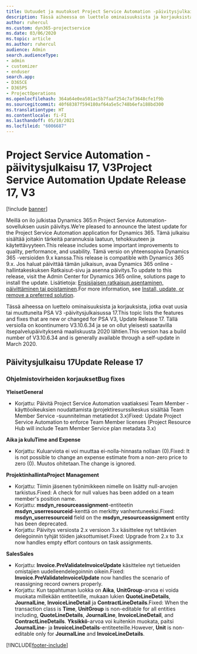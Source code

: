 ```yaml
---
title: Uutuudet ja muutokset Project Service Automation -päivitysjulkaisussa 17, V3
description: Tässä aiheessa on luettelo ominaisuuksista ja korjauksista, jotka ovat käytettävissä Project Service Automation -päivitysjulkaisussa 17, V3.
author: ruhercul
ms.custom: dyn365-projectservice
ms.date: 03/06/2020
ms.topic: article
ms.author: ruhercul
audience: Admin
search.audienceType:
- admin
- customizer
- enduser
search.app:
- D365CE
- D365PS
- ProjectOperations
ms.openlocfilehash: 364a64e0ea501ac5b7faaf254c7af3648cfe1f9b
ms.sourcegitcommit: 40f68387f594180af64a5e5c748b6efa188bd300
ms.translationtype: HT
ms.contentlocale: fi-FI
ms.lasthandoff: 05/10/2021
ms.locfileid: "6006687"
---
```

# <a name="project-service-automation-update-release-17-v3"></a><span data-ttu-id="fb5b1-103">Project Service Automation -päivitysjulkaisu 17, V3</span><span class="sxs-lookup"><span data-stu-id="fb5b1-103">Project Service Automation Update Release 17, V3</span></span>

[!include [banner](../includes/psa-now-project-operations.md)]

<span data-ttu-id="fb5b1-104">Meillä on ilo julkistaa Dynamics 365:n Project Service Automation-sovelluksen uusin päivitys.</span><span class="sxs-lookup"><span data-stu-id="fb5b1-104">We’re pleased to announce the latest update for the Project Service Automation application for Dynamics 365.</span></span> <span data-ttu-id="fb5b1-105">Tämä julkaisu sisältää joitakin tärkeitä parannuksia laatuun, tehokkuuteen ja käytettävyyteen.</span><span class="sxs-lookup"><span data-stu-id="fb5b1-105">This release includes some important improvements to quality, performance, and usability.</span></span>  <span data-ttu-id="fb5b1-106">Tämä versio on yhteensopiva Dynamics 365 -versioiden 9.x kanssa.</span><span class="sxs-lookup"><span data-stu-id="fb5b1-106">This release is compatible with Dynamics 365 9.x.</span></span> <span data-ttu-id="fb5b1-107">Jos haluat päivittää tämän julkaisun, avaa Dynamics 365 online -hallintakeskuksen Ratkaisut-sivu ja asenna päivitys.</span><span class="sxs-lookup"><span data-stu-id="fb5b1-107">To update to this release, visit the Admin Center for Dynamics 365 online, solutions page to install the update.</span></span> <span data-ttu-id="fb5b1-108">Lisätietoja: [Ensisijaisen ratkaisun asentaminen, päivittäminen tai poistaminen](/power-platform/admin/install-remove-preferred-solution).</span><span class="sxs-lookup"><span data-stu-id="fb5b1-108">For more information, see [Install, update, or remove a preferred solution](/power-platform/admin/install-remove-preferred-solution).</span></span>

<span data-ttu-id="fb5b1-109">Tässä aiheessa on luettelo ominaisuuksista ja korjauksista, jotka ovat uusia tai muuttuneita PSA V3 -päivitysjulkaisussa 17.</span><span class="sxs-lookup"><span data-stu-id="fb5b1-109">This topic lists the features and fixes that are new or changed for PSA V3, Update Release 17.</span></span> <span data-ttu-id="fb5b1-110">Tällä versiolla on koontinumero V3.10.6.34 ja se on ollut yleisesti saatavilla itsepalvelupäivityksenä maaliskuusta 2020 lähtien.</span><span class="sxs-lookup"><span data-stu-id="fb5b1-110">This version has a build number of V3.10.6.34 and is generally available through a self-update in March 2020.</span></span>


## <a name="update-release-17"></a><span data-ttu-id="fb5b1-111">Päivitysjulkaisu 17</span><span class="sxs-lookup"><span data-stu-id="fb5b1-111">Update Release 17</span></span>

### <a name="bug-fixes"></a><span data-ttu-id="fb5b1-112">Ohjelmistovirheiden korjaukset</span><span class="sxs-lookup"><span data-stu-id="fb5b1-112">Bug fixes</span></span>

<span data-ttu-id="fb5b1-113">**Yleiset**</span><span class="sxs-lookup"><span data-stu-id="fb5b1-113">**General**</span></span>

- <span data-ttu-id="fb5b1-114">Korjattu: Päivitä Project Service Automation vaatiaksesi Team Member -käyttöoikeuksien noudattamista (projektiresurssikeskus sisältää Team Member Service -suunnitelman metatiedot 3.x)</span><span class="sxs-lookup"><span data-stu-id="fb5b1-114">Fixed: Update Project Service Automation to enforce Team Member licenses (Project Resource Hub will include Team Member Service plan metadata 3.x)</span></span>
 
<span data-ttu-id="fb5b1-115">**Aika ja kulu**</span><span class="sxs-lookup"><span data-stu-id="fb5b1-115">**Time and Expense**</span></span>

- <span data-ttu-id="fb5b1-116">Korjattu: Kuluarviota ei voi muuttaa ei-nolla-hinnasta nollaan (0).</span><span class="sxs-lookup"><span data-stu-id="fb5b1-116">Fixed: It is not possible to change an expense estimate from a non-zero price to zero (0).</span></span> <span data-ttu-id="fb5b1-117">Muutos ohitetaan.</span><span class="sxs-lookup"><span data-stu-id="fb5b1-117">The change is ignored.</span></span>

<span data-ttu-id="fb5b1-118">**Projektinhallinta**</span><span class="sxs-lookup"><span data-stu-id="fb5b1-118">**Project Management**</span></span>

- <span data-ttu-id="fb5b1-119">Korjattu: Tiimin jäsenen työnimikkeen nimelle on lisätty null-arvojen tarkistus.</span><span class="sxs-lookup"><span data-stu-id="fb5b1-119">Fixed: A check for null values has been added on a team member's position name.</span></span>
- <span data-ttu-id="fb5b1-120">Korjattu: **msdyn_resourceassignment**-entiteetin **msdyn_userresourceid**-kenttä on merkitty vanhentuneeksi.</span><span class="sxs-lookup"><span data-stu-id="fb5b1-120">Fixed: **msdyn_userresourceid** field on the **msdyn_resourceassignment** entity has been deprecated.</span></span>
- <span data-ttu-id="fb5b1-121">Korjattu: Päivitys versiosta 2.x versioon 3.x käsittelee nyt tehtävien delegoinnin tyhjät töiden jaksottumiset.</span><span class="sxs-lookup"><span data-stu-id="fb5b1-121">Fixed: Upgrade from 2.x to 3.x now handles empty effort contours on task assignments.</span></span>

<span data-ttu-id="fb5b1-122">**Sales**</span><span class="sxs-lookup"><span data-stu-id="fb5b1-122">**Sales**</span></span>

- <span data-ttu-id="fb5b1-123">Korjattu: **Invoice.PreValidateInvoiceUpdate** käsittelee nyt tietueiden omistajien uudelleendelegoinnin oikein.</span><span class="sxs-lookup"><span data-stu-id="fb5b1-123">Fixed: **Invoice.PreValidateInvoiceUpdate** now handles the scenario of reassigning record owners properly.</span></span>
- <span data-ttu-id="fb5b1-124">Korjattu: Kun tapahtuman luokka on **Aika**, **UnitGroup**-arvoa ei voida muokata millekään entiteetille, mukaan lukien **QuoteLineDetails**, **JournalLine**, **InvoiceLineDetail** ja **ContractLineDetails**.</span><span class="sxs-lookup"><span data-stu-id="fb5b1-124">Fixed: When the transaction class is **Time**, **UnitGroup** is non-editable for all entities including, **QuoteLineDetails**, **JournalLine**, **InvoiceLineDetail**, and **ContractLineDetails**.</span></span> <span data-ttu-id="fb5b1-125">**Yksikkö**-arvoa voi kuitenkin muokata, paitsi **JournalLine**- ja **InvoiceLineDetails**-entiteeteille.</span><span class="sxs-lookup"><span data-stu-id="fb5b1-125">However, **Unit** is non-editable only for **JournalLine** and **InvoiceLineDetails**.</span></span>




[!INCLUDE[footer-include](../includes/footer-banner.md)]